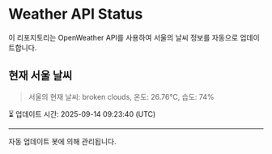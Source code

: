 
# Weather API Status

이 리포지토리는 OpenWeather API를 사용하여 서울의 날씨 정보를 자동으로 업데이트합니다.

## 현재 서울 날씨
> 서울의 현재 날씨: broken clouds, 온도: 26.76°C, 습도: 74%

⏳ 업데이트 시간: 2025-09-14 09:23:40 (UTC)

---
자동 업데이트 봇에 의해 관리됩니다.

